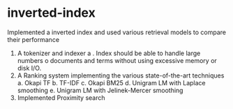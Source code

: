 # inverted-index
Implemented a inverted index and used various retrieval models to compare their performance

1. A tokenizer and indexer
  a . Index should be able to handle large numbers o documents and terms without using excessive memory or disk I/O.
2. A Ranking system implementing the various state-of-the-art techniques
  a. Okapi TF
  b. TF-IDF
  c. Okapi BM25
  d. Unigram LM with Laplace smoothing
  e. Unigram LM with Jelinek-Mercer smoothing
3. Implemented Proximity search
